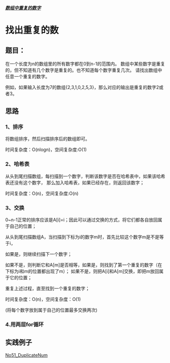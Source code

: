 ##### [数组中重复的数字](https://www.cnblogs.com/AndyJee/p/4693099.html)

# 找出重复的数

## 题目：
在一个长度为n的数组里的所有数字都在0到n-1的范围内。 
数组中某些数字是重复的，但不知道有几个数字是重复的。也不知道每个数字重复几次。
请找出数组中任意一个重复的数字。

例如，如果输入长度为7的数组{2,3,1,0,2,5,3}，那么对应的输出是重复的数字2或者3。

## 思路

### 1、排序

将数组排序，然后扫描排序后的数组即可。

时间复杂度：O(nlogn)，空间复杂度:O(1)

### 2、哈希表

从头到尾扫描数组，每扫描到一个数字，判断该数字是否在哈希表中，如果该哈希表还没有这个数字，
那么加入哈希表，如果已经存在，则返回该数字；

时间复杂度：O(n)，空间复杂度:O(n)

### 3、交换

0~n-1正常的排序应该是A[i]=i；因此可以通过交换的方式，将它们都各自放回属于自己的位置；

从头到尾扫描数组A，当扫描到下标为i的数字m时，首先比较这个数字m是不是等于i，

如果是，则继续扫描下一个数字；

如果不是，则判断它和A[m]是否相等，如果是，则找到了第一个重复的数字（在下标为i和m的位置都出现了m）；
如果不是，则把A[i]和A[m]交换，即把m放回属于它的位置；

重复上述过程，直至找到一个重复的数字；

时间复杂度：O(n)，空间复杂度：O(1)

(将每个数字放到属于自己的位置最多交换两次)

### 4.用两层for循环



## 实践例子

[No51_DuplicateNum](/algorithms-java-example/src/main/java/space.mamba/coding/interviews/No51_DuplicateNum.java)

